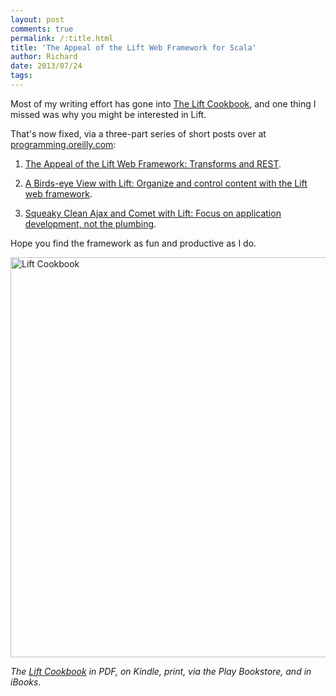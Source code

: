 ```yaml
---
layout: post
comments: true
permalink: /:title.html
title: 'The Appeal of the Lift Web Framework for Scala'
author: Richard
date: 2013/07/24
tags:
---
```


Most of my writing effort has gone into [The Lift Cookbook](http://shop.oreilly.com/product/0636920029151.do), and one thing I missed was why you might be interested in Lift.

That's now fixed, via a three-part series of short posts over at [programming.oreilly.com](http://programming.oreilly.com/):

1. [The Appeal of the Lift Web Framework: Transforms and REST](http://programming.oreilly.com/2013/07/the-appeal-of-the-lift-web-frameworks.html).

2. [A Birds-eye View with Lift: Organize and control content with the Lift web framework](http://programming.oreilly.com/2013/07/a-birds-eye-view-with-lift.html).

3. [Squeaky Clean Ajax and Comet with Lift: Focus on application development, not the plumbing](http://programming.oreilly.com/2013/07/squeaky-clean-ajax-and-comet-with-lift.html).

Hope you find the framework as fun and productive as I do.


<a href="https://www.flickr.com/photos/d6y/15989264990" title="Lift Cookbook by Richard Dallaway, on Flickr"><img src="https://farm9.staticflickr.com/8650/15989264990_a7a975d2ec_z.jpg" width="613" height="640" alt="Lift Cookbook"></a>

<i>The <a href="http://shop.oreilly.com/product/0636920029151.do">Lift Cookbook</a> in PDF, on Kindle, print, via the Play Bookstore, and in iBooks</i>.






